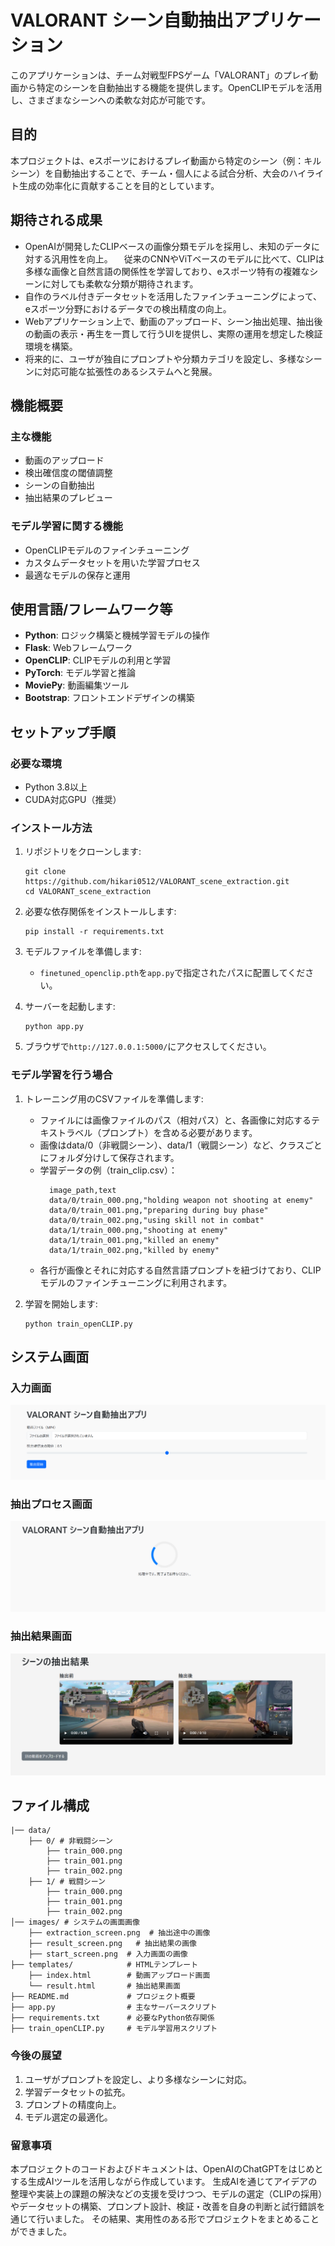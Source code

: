# VALORANT シーン自動抽出アプリケーション

このアプリケーションは、チーム対戦型FPSゲーム「VALORANT」のプレイ動画から特定のシーンを自動抽出する機能を提供します。OpenCLIPモデルを活用し、さまざまなシーンへの柔軟な対応が可能です。

## 目的
本プロジェクトは、eスポーツにおけるプレイ動画から特定のシーン（例：キルシーン）を自動抽出することで、チーム・個人による試合分析、大会のハイライト生成の効率化に貢献することを目的としています。

## 期待される成果
- OpenAIが開発したCLIPベースの画像分類モデルを採用し、未知のデータに対する汎用性を向上。
　従来のCNNやViTベースのモデルに比べて、CLIPは多様な画像と自然言語の関係性を学習しており、eスポーツ特有の複雑なシーンに対しても柔軟な分類が期待されます。
- 自作のラベル付きデータセットを活用したファインチューニングによって、eスポーツ分野におけるデータでの検出精度の向上。
- Webアプリケーション上で、動画のアップロード、シーン抽出処理、抽出後の動画の表示・再生を一貫して行うUIを提供し、実際の運用を想定した検証環境を構築。
- 将来的に、ユーザが独自にプロンプトや分類カテゴリを設定し、多様なシーンに対応可能な拡張性のあるシステムへと発展。

## 機能概要

### 主な機能
- 動画のアップロード
- 検出確信度の閾値調整
- シーンの自動抽出
- 抽出結果のプレビュー

### モデル学習に関する機能
- OpenCLIPモデルのファインチューニング
- カスタムデータセットを用いた学習プロセス
- 最適なモデルの保存と運用

## 使用言語/フレームワーク等

- **Python**: ロジック構築と機械学習モデルの操作
- **Flask**: Webフレームワーク
- **OpenCLIP**: CLIPモデルの利用と学習
- **PyTorch**: モデル学習と推論
- **MoviePy**: 動画編集ツール
- **Bootstrap**: フロントエンドデザインの構築

## セットアップ手順

### 必要な環境
- Python 3.8以上
- CUDA対応GPU（推奨）

### インストール方法
1. リポジトリをクローンします:
    ```
    git clone https://github.com/hikari0512/VALORANT_scene_extraction.git
    cd VALORANT_scene_extraction
    ```

2. 必要な依存関係をインストールします:
    ```
    pip install -r requirements.txt
    ```

3. モデルファイルを準備します:
    - `finetuned_openclip.pth`を`app.py`で指定されたパスに配置してください。

4. サーバーを起動します:
    ```
    python app.py
    ```

5. ブラウザで`http://127.0.0.1:5000/`にアクセスしてください。

### モデル学習を行う場合
1. トレーニング用のCSVファイルを準備します:
    - ファイルには画像ファイルのパス（相対パス）と、各画像に対応するテキストラベル（プロンプト）を含める必要があります。
    - 画像はdata/0（非戦闘シーン）、data/1（戦闘シーン）など、クラスごとにフォルダ分けして保存されます。
    - 学習データの例（train_clip.csv）：
      ```
        image_path,text
        data/0/train_000.png,"holding weapon not shooting at enemy"
        data/0/train_001.png,"preparing during buy phase"
        data/0/train_002.png,"using skill not in combat"
        data/1/train_000.png,"shooting at enemy"
        data/1/train_001.png,"killed an enemy"
        data/1/train_002.png,"killed by enemy"
      ```
   - 各行が画像とそれに対応する自然言語プロンプトを紐づけており、CLIPモデルのファインチューニングに利用されます。

2. 学習を開始します:
    ```
    python train_openCLIP.py
    ```

## システム画面

### 入力画面
![入力画面へ移動](images/start_screen.png)

### 抽出プロセス画面
![抽出プロセス画面へ移動](images/extraction_screen.png)

### 抽出結果画面
![抽出結果画面へ移動](images/result_screen.png)

## ファイル構成

```
|── data/
    ├── 0/ # 非戦闘シーン
        ├── train_000.png 
        ├── train_001.png
        ├── train_002.png 
    ├── 1/ # 戦闘シーン
        ├── train_000.png
        ├── train_001.png
        ├── train_002.png
│── images/ # システムの画面画像
    ├── extraction_screen.png  # 抽出途中の画像
    ├── result_screen.png   # 抽出結果の画像
    ├── start_screen.png  # 入力画面の画像
├── templates/            # HTMLテンプレート
    ├── index.html        # 動画アップロード画面
    └── result.html       # 抽出結果画面
├── README.md             # プロジェクト概要
├── app.py                # 主なサーバースクリプト
├── requirements.txt      # 必要なPython依存関係
├── train_openCLIP.py     # モデル学習用スクリプト
```

### 今後の展望
1. ユーザがプロンプトを設定し、より多様なシーンに対応。
2. 学習データセットの拡充。
3. プロンプトの精度向上。
4. モデル選定の最適化。

### 留意事項
本プロジェクトのコードおよびドキュメントは、OpenAIのChatGPTをはじめとする生成AIツールを活用しながら作成しています。
生成AIを通じてアイデアの整理や実装上の課題の解決などの支援を受けつつ、モデルの選定（CLIPの採用）やデータセットの構築、プロンプト設計、検証・改善を自身の判断と試行錯誤を通じて行いました。
その結果、実用性のある形でプロジェクトをまとめることができました。
